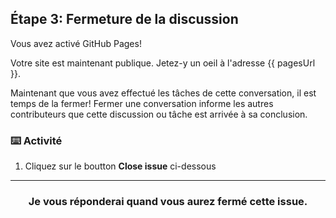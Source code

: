 ## Étape 3: Fermeture de la discussion

Vous avez activé GitHub Pages!

Votre site est maintenant publique. Jetez-y un oeil à l'adresse {{ pagesUrl }}.

Maintenant que vous avez effectué les tâches de cette conversation, il est temps de la fermer! Fermer une conversation informe les autres contributeurs que cette discussion ou tâche est arrivée à sa conclusion.

### :keyboard: Activité

1. Cliquez sur le boutton **Close issue** ci-dessous

<hr>
<h3 align="center">Je vous réponderai quand vous aurez fermé cette issue.</h3>
